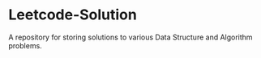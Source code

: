 # Leetcode-Solution
A repository for storing solutions to various Data Structure and Algorithm problems.
